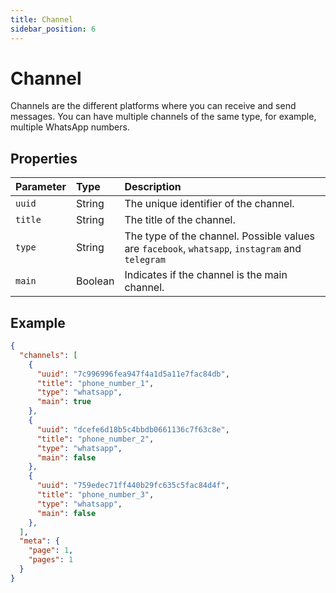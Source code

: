 ```yaml
---
title: Channel
sidebar_position: 6
---
```


# Channel

Channels are the different platforms where you can receive and send messages. You can have multiple channels of the same type, for example, multiple WhatsApp numbers.

## Properties

| Parameter | Type    | Description                                                                                     |
| :-------- | :------ | :---------------------------------------------------------------------------------------------- |
| `uuid`    | String  | The unique identifier of the channel.                                                           |
| `title`   | String  | The title of the channel.                                                                       |
| `type`    | String  | The type of the channel. Possible values are `facebook`, `whatsapp`, `instagram` and `telegram` |
| `main`    | Boolean | Indicates if the channel is the main channel.                                                   |

## Example

```json title=response.json
{
  "channels": [
    {
      "uuid": "7c996996fea947f4a1d5a11e7fac84db",
      "title": "phone_number_1",
      "type": "whatsapp",
      "main": true
    },
    {
      "uuid": "dcefe6d18b5c4bbdb0661136c7f63c8e",
      "title": "phone_number_2",
      "type": "whatsapp",
      "main": false
    },
    {
      "uuid": "759edec71ff440b29fc635c5fac84d4f",
      "title": "phone_number_3",
      "type": "whatsapp",
      "main": false
    },
  ],
  "meta": {
    "page": 1,
    "pages": 1
  }
}
```